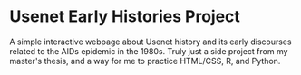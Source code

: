 # Usenet Early Histories Project
A simple interactive webpage about Usenet history and its early discourses related to the AIDs epidemic in the 1980s. Truly just a side project from my master's thesis, and a way for me to practice HTML/CSS, R, and Python. 
